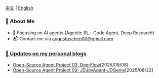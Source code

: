 [中文](https://github.com/yc-2027/yc-2027/blob/main/ZH_CN_README.md) | [English](#awesome-ai-agents)

<!--
**Omari-00/Omari-00** is a ✨ _special_ ✨ repository because its `README.md` (this file) appears on your GitHub profile.

Here are some ideas to get you started:

- 🔭 I’m currently working on ...
- 🌱 I’m currently learning ...
- 👯 I’m looking to collaborate on ...
- 🤔 I’m looking for help with ...
- 💬 Ask me about ...
- 📫 How to reach me: ...
- 😄 Pronouns: ...
- ⚡ Fun fact: ...
emojis: https://gist.github.com/roachhd/1f029bd4b50b8a524f3c
-->

<!-- README.md -->

### 🌟 About Me
* 🔬 Focusing on AI agents (Agentic RL，Code Agent, Deep Research)
* 📬 Contact me via augustuschen00@gmail.com


### [📕  Updates on my personal blogs](https://pablochen.notion.site/Pablo-s-Blog-28843e104f73808b986bde032d979e56)
* [Open-Source Agent Project 03: DeerFlow](https://yc-2027.github.io/posts/2025/09/08/Open-Source-Agent-Project-03-DeerFlow.html)[2025/09/08]
* [Open-Source Agent Project 02: JDJoyAgent-JDGenie](https://yc-2027.github.io/posts/2025/08/22/Open-Source-Agent-Project-02-JDJoyAgent-JDGenie.html)[2025/08/22]


